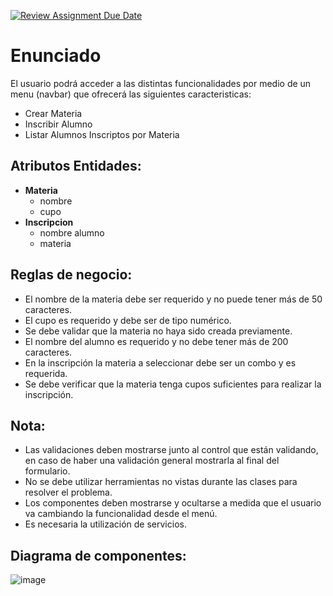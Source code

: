 [![Review Assignment Due Date](https://classroom.github.com/assets/deadline-readme-button-24ddc0f5d75046c5622901739e7c5dd533143b0c8e959d652212380cedb1ea36.svg)](https://classroom.github.com/a/D7z7xDHr)
# Enunciado

El usuario podrá acceder a las distintas funcionalidades por medio de un menu (navbar) que ofrecerá las siguientes caracteristicas:
- Crear Materia
- Inscribir Alumno
- Listar Alumnos Inscriptos por Materia
	
## Atributos Entidades:
- **Materia**
  * nombre
  * cupo
- **Inscripcion**
  * nombre alumno
  * materia
	
## Reglas de negocio:
- El nombre de la materia debe ser requerido y no puede tener más de 50 caracteres.
- El cupo es requerido y debe ser de tipo numérico.
- Se debe validar que la materia no haya sido creada previamente.
- El nombre del alumno es requerido y no debe tener más de 200 caracteres.
- En la inscripción la materia a seleccionar debe ser un combo y es requerida.
- Se debe verificar que la materia tenga cupos suficientes para realizar la inscripción.

## Nota:
- Las validaciones deben mostrarse junto al control que están validando, en caso de haber una validación general mostrarla al final del formulario.
- No se debe utilizar herramientas no vistas durante las clases para resolver el problema.
- Los componentes deben mostrarse y ocultarse a medida que el usuario va cambiando la funcionalidad desde el menú.
- Es necesaria la utilización de servicios.

## Diagrama de componentes:

![image](https://github.com/fpiemontesi/utn-dabd-course-challange-statement/assets/32469880/f72513ac-3dc0-4082-a424-38503d43af0f)

